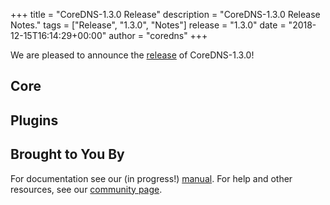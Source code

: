 +++
title = "CoreDNS-1.3.0 Release"
description = "CoreDNS-1.3.0 Release Notes."
tags = ["Release", "1.3.0", "Notes"]
release = "1.3.0"
date = "2018-12-15T16:14:29+00:00"
author = "coredns"
+++

We are pleased to announce the [release](https://github.com/coredns/coredns/releases/tag/v1.3.0) of
CoreDNS-1.3.0!

## Core

## Plugins

## Brought to You By

For documentation see our (in progress!) [manual](/manual). For help and other resources, see our
[community page](https://coredns.io/community/).
